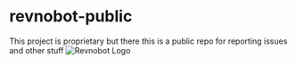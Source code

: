 # revnobot-public
This project is proprietary but there this is a public repo for reporting issues and other stuff
![Revnobot Logo](https://cdn.discordapp.com/avatars/898180745493876817/b9143144cef9e21c529ff729477449e8.png?size=800 "Revnobot Logo")
